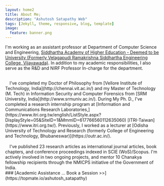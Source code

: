 ```yaml
---
layout: home2
title: About Me;
description: "Ashutosh Satapathy Web"
tags: [Jekyll, theme, responsive, blog, template]
image:
  feature: banner.png
---
```


I'm working as an assistant professor at Department of Computer Science and Engineering, [Siddhartha Academy of Higher Education - Deemed to be University (Formerly Velagapudi Ramakrishna Siddhartha Engineering College, Vijayawada)](https://www.vrsiddhartha.ac.in/cse/wp-content/uploads/2020/06/39_Ashutosh-Satapathy.pdf). In addition to my academic responsibilities, I also serve as the R&D and NIRF Professor In-charge for the department. 

<br />
&emsp;I've completed my Doctor of Philosophy from [Vellore Institute of Technology, India](http://chennai.vit.ac.in/) and my Master of Technology (M. Tech) in Information Security and Computer Forensics from [SRM University, India](http://www.srmuniv.ac.in/). During My Ph. D., I've completed a research internship program at [Information and Communications Research Laboratories,](https://www.itri.org.tw/english/ListStyle.aspx?DisplayStyle=05&SiteID=1&MmmID=617766560112635060) [ITRI-Taiwan](https://www.itri.org.tw/). Previously, I worked as a lecturer at [Odisha University of Technology and Research (formerly College of Engineering and Technology, Bhubaneswar)](https://outr.ac.in/).
<br />
<br />
&emsp;I've published 23 research articles as international journal articles, book chapters, and conference proceedings indexed in SCIE (WoS)/Scopus. I'm actively involved in two ongoing projects, and mentor 10 Chanakya fellowship recipients through the NMICPS initiative of the Government of India.
<br />
### [Academic Assistance ... Book a Session >>](https://topmate.io/ashutosh_satapathy)

